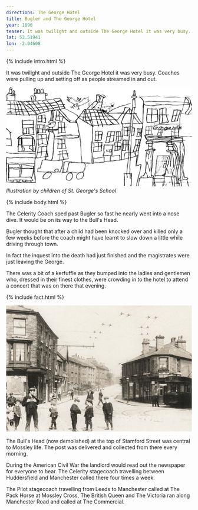 ```yaml
---
directions: The George Hotel
title: Bugler and The George Hotel
year: 1890
teaser: It was twilight and outside The George Hotel it was very busy.
lat: 53.51941
lon: -2.04608
---
```



{% include intro.html %}

It was twilight and outside The George Hotel it was very busy. Coaches were pulling up and setting off as people streamed in and out. 

![Illustration by children of St. George's School](/images/stops/bat/Trail_Bat_3.png)
_Illustration by children of St. George's School_

{% include body.html %}

The Celerity Coach sped past Bugler so fast he nearly went into a nose dive. It would be on its way to the Bull's Head.

Bugler thought that after a child had been knocked over and killed only a few weeks before the coach might have learnt to slow down a little while driving through town.

In fact the inquest into the death had just finished and the magistrates were just leaving the George.

There was a bit of a kerfuffle as they bumped into the ladies and gentlemen who, dressed in their finest clothes, were crowding in to the hotel to attend a concert that was on there that evening.

{% include fact.html %}

![](/images/stops/bat/Trail_Bat_3b.png)

The Bull's Head (now demolished) at the top of Stamford Street was central to Mossley life. The post was delivered and collected from there every morning.

During the American Civil War the landlord would read out the newspaper for everyone to hear. The Celerity stagecoach travelling between Huddersfield and Manchester called there four times a week.

The Pilot stagecoach travelling from Leeds to Manchester called at The Pack Horse at Mossley Cross, The British Queen and The Victoria ran along Manchester Road and called at The Commercial.
